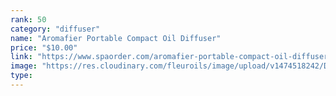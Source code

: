 ```yaml
---
rank: 50
category: "diffuser"
name: "Aromafier Portable Compact Oil Diffuser"
price: "$10.00"
link: "https://www.spaorder.com/aromafier-portable-compact-oil-diffuser/"
image: "https://res.cloudinary.com/fleuroils/image/upload/v1474518242/Diffuser/Aromafier.jpg"
type: 
---
```

